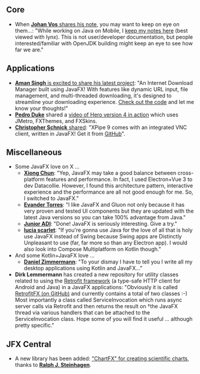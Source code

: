 ## Core

* When [**Johan Vos** shares his note](https://mastodon.social/@johanvos/112477892809739391), you may want to keep on eye on them...: "While working on Java on Mobile, I [keep my notes here](https://download2.gluonhq.com/mobile/) (best viewed with lynx). This is not user/developer documentation, but people interested/familiar with OpenJDK building might keep an eye to see how far we are."

## Applications

* [**Aman Singh** is excited to share his latest project](https://www.linkedin.com/feed/update/urn:li:activity:7196818552274767872/): "An Internet Download Manager built using JavaFX! With features like dynamic URL input, file management, and multi-threaded downloading, it's designed to streamline your downloading experience. [Check out the code](https://github.com/Aman298871/Internet-Download-Manager) and let me know your thoughts!"
* [**Pedro Duke**](https://x.com/P_Duke/status/1791442291070058732) shared a [video of Hero version 4 in action](https://youtu.be/P06dmx-SpkM?si=l6QkoY2fTQR-9sk7) which uses JMetro, FXThemes, and FXSkins.
* [**Christopher Schnick** shared](https://x.com/crschnick/status/1791903229397103051): "XPipe 9 comes with an integrated VNC client, written in JavaFX! Get it from [GitHub](https://github.com/xpipe-io/xpipe)".

## Miscellaneous

* Some JavaFX love on X ...
  * [**Xiong Chun**](https://x.com/DaXiong008/status/1792070496152076630): "Yep, JavaFX may take a good balance between cross-platform features and performance. In fact, I used Electron+Vue 3 to dev Datacollie. However, I found this architecture pattern, interactive experience and the performance are all not good enough for me. So, I switched to JavaFX."
  * [**Evander Torres**](https://x.com/EvanderTor57903/status/1792001252349346050): "I like JavaFX and Gluon not only because it has very proven and tested UI components but they are updated with the latest Java versions so you can take 100% advantage from Java."
  * [**Junior ADI**](https://x.com/caifyoca/status/1791530281058357650): "Done! JavaFX is seriously interesting. Give a try."
  * [**lucia scarlet**](https://x.com/luciascarlet/status/1793317192890507599): "If you're gonna use Java for the love of all that is holy use JavaFX instead of Swing because Swing apps are Distinctly Unpleasant to use (far, far more so than any Electron app). I would also look into Compose Multiplatform on Kotlin though."
* And some Kotlin+JavaFX love ...
  * [**Daniel Zimmermann**](https://x.com/DystopianSnow/status/1793140611773554938): "To your dismay I have to tell you I write all my desktop applications using Kotlin and JavaFX..."
* **Dirk Lemmermann** has created a new repository for utility classes related to using the [Retrofit framework](https://square.github.io/retrofit/) (a type-safe HTTP client for Android and Java) in a JavaFX applications: "Obviously it is called [RetrofitFX (on GitHub)](https://github.com/dlsc-software-consulting-gmbh/RetrofitFX) and currently contains a total of two classes :-) Most importantly a class called ServiceInvocation which runs async server calls via Retrofit and then returns the result on †the JavaFX thread via various handlers that can be attached to the ServiceInvocation class. Hope some of you will find it useful ... although pretty specific."

## JFX Central

* A new library has been added: ["ChartFX" for creating scientific charts](https://jfx-central.com/libraries/chartfx), thanks to [**Ralph J. Steinhagen**](https://www.jfx-central.com/people/r.steinhagen).
